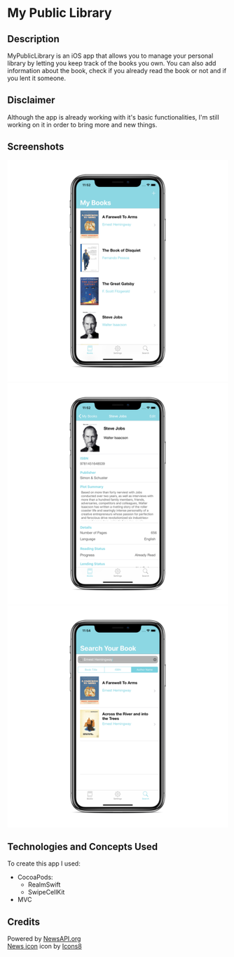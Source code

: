 # My Public Library

## Description
MyPublicLibrary is an iOS app that allows you to manage your personal library by letting you keep track of the books you own. You can also add information about the book, check if you already read the book or not and if you lent it someone. 

## Disclaimer
Although the app is already working with it's basic functionalities, I'm still working on it in order to bring more and new things.  

## Screenshots
![firstScreenShot](https://github.com/DavidRFerreira/MyPersonalLibrary_iOSApp/blob/master/Screenshots/screen1.png?s=50)
![secondScreenShot](https://github.com/DavidRFerreira/MyPersonalLibrary_iOSApp/blob/master/Screenshots/screen2.png)
![thirdScreenShot](https://github.com/DavidRFerreira/MyPersonalLibrary_iOSApp/blob/master/Screenshots/screen3.png)

## Technologies and Concepts Used
To create this app I used: 
- CocoaPods: 
  - RealmSwift
  - SwipeCellKit
- MVC

## Credits
Powered by [NewsAPI.org](https://newsapi.org/)<br />
[News icon](https://icons8.com/icons/set/news) icon by [Icons8](https://icons8.com/)<br />
